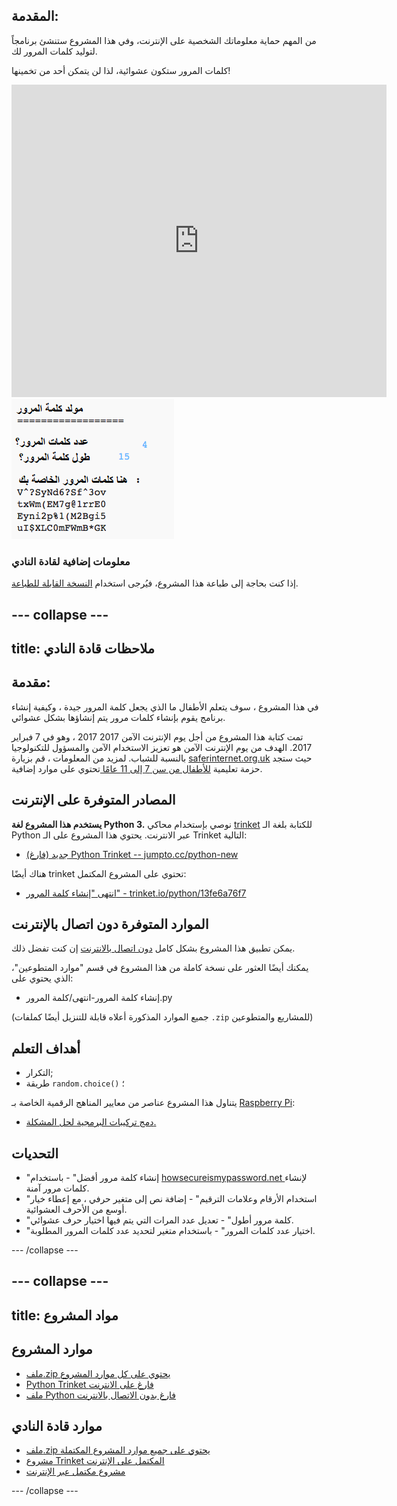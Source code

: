 ## المقدمة:

من المهم حماية معلوماتك الشخصية على الإنترنت، وفي هذا المشروع ستنشئ برنامجاً لتوليد كلمات المرور لك.

كلمات المرور ستكون عشوائية، لذا لن يتمكن أحد من تخمينها!

<div class="trinket">
  <iframe src="https://trinket.io/embed/python/13fe6a76f7?outputOnly=true&start=result" width="600" height="500" frameborder="0" marginwidth="0" marginheight="0" allowfullscreen>
  </iframe>
  <img src="images/passwords-finished.png">
</div>

### معلومات إضافية لقادة النادي

إذا كنت بحاجة إلى طباعة هذا المشروع، فيُرجى استخدام [النسخة القابلة للطباعة](https://projects.raspberrypi.org/ar-SA/projects/password-generator/print).


--- collapse ---
---
title: ملاحظات قادة النادي
---


## مقدمة:

في هذا المشروع ، سوف يتعلم الأطفال ما الذي يجعل كلمة المرور جيدة ، وكيفية إنشاء برنامج يقوم بإنشاء كلمات مرور يتم إنشاؤها بشكل عشوائي.

تمت كتابة هذا المشروع من أجل يوم الإنترنت الآمن 2017 2017 ، وهو في 7 فبراير 2017. الهدف من يوم الإنترنت الآمن هو تعزيز الاستخدام الآمن والمسؤول للتكنولوجيا بالنسبة للشباب. لمزيد من المعلومات ، قم بزيارة [saferinternet.org.uk](https://www.saferinternet.org.uk/) حيث ستجد حزمة تعليمية [للأطفال من سن 7 إلى 11 عامًا ](https://d1afx9quaogywf.cloudfront.net/cdn/farfuture/_-EgL7dYtxtypvvDcNCE53bYE-OMfdH59vaJ5XPcoG4/mtime:1483547665/sites/default/files/SID2017%20Education%20Pack%20for%207-11%20year%20olds_0.zip) تحتوي على موارد إضافية.

## المصادر المتوفرة على الإنترنت

__يستخدم هذا المشروع لغة Python 3.__ نوصي بإستخدام محاكي [trinket](https://trinket.io/) للكتابة بلغة الـ Python عبر الانترنت. يحتوي هذا المشروع على الـ Trinket التالية:

+ [جديد (فارغ) Python Trinket -- jumpto.cc/python-new](http://jumpto.cc/python-new)

هناك أيضًا trinket تحتوي على المشروع المكتمل:

+ [انتهى "إنشاء كلمة المرور" - trinket.io/python/13fe6a76f7](https://trinket.io/python/13fe6a76f7)

## الموارد المتوفرة دون اتصال بالإنترنت
يمكن تطبيق هذا المشروع بشكل كامل [دون اتصال بالانترنت](https://www.codeclubprojects.org/en-GB/resources/python-working-offline/) إن كنت تفضل ذلك.

يمكنك أيضًا العثور على نسخة كاملة من هذا المشروع في قسم "موارد المتطوعين"، الذي يحتوي على:

+ إنشاء كلمة المرور-انتهى/كلمة المرور.py

(جميع الموارد المذكورة أعلاه قابلة للتنزيل أيضًا كملفات `.zip` للمشاريع والمتطوعين)

## أهداف التعلم
+ التكرار;
+ طريقة `random.choice()` ؛

يتناول هذا المشروع عناصر من معايير المناهج الرقمية الخاصة بـ [Raspberry Pi](http://rpf.io/curriculum):

+ [دمج تركيبات البرمجية لحل المشكلة.](https://www.raspberrypi.org/curriculum/programming/builder)

## التحديات
+ "إنشاء كلمة مرور أفضل" - باستخدام <a href="https://howsecureismypassword.net/" target="_blank"> howsecureismypassword.net </a> لإنشاء كلمات مرور آمنة.
+ "استخدام الأرقام وعلامات الترقيم" - إضافة نص إلى متغير حرفي ، مع إعطاء خيار أوسع من الأحرف العشوائية.
+ "كلمة مرور أطول" - تعديل عدد المرات التي يتم فيها اختيار حرف عشوائي.
+ "اختيار عدد كلمات المرور" - باستخدام متغير لتحديد عدد كلمات المرور المطلوبة.

--- /collapse ---


--- collapse ---
---
title: مواد المشروع
---
## موارد المشروع
* [ملف.zip يحتوي على كل موارد المشروع](resources/password-generator-resources.zip)
* [Python Trinket فارغ على الانترنت](http://jumpto.cc/python-new)
* [ملف Python فارغ بدون الاتصال بالانترنت](resources/new-new.py)

## موارد قادة النادي
* [ملف.zip يحتوي على جميع موارد المشروع المكتملة](resources/password-generator-finished.zip)
* [مشروع Trinket المكتمل على الإنترنت](https://trinket.io/python/13fe6a76f7)
* [مشروع مكتمل عبر الإنترنت](resources/password-generator-finished-passwords.py)

--- /collapse ---
